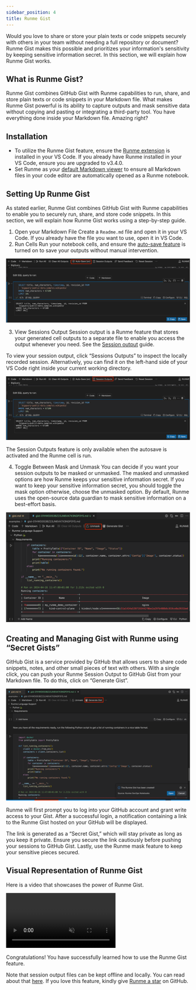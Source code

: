 ```yaml
---
sidebar_position: 4
title: Runme Gist
---
```


Would you love to share or store your plain texts or code snippets securely with others in your team without needing a full repository or document?
Runme Gist makes this possible and prioritizes your information's sensitivity by keeping sensitive information secret. In this section, we will explain how Runme Gist works.

## **What is Runme Gist?**
Runme Gist combines GitHub Gist with Runme capabilities to run, share, and store plain texts or code snippets in your Markdown file. What makes Runme Gist powerful is its ability to capture outputs and mask sensitive data without copying and pasting or integrating a third-party tool. You have everything done inside your Markdown file. Amazing right?

## **Installation**

- To utilize the Runme Gist feature, ensure the [Runme extension](../installation/installrunme) is installed in your VS Code. If you already have Runme installed in your VS Code, ensure you are upgraded to v3.4.0.
- Set Runme as your [default Markdown viewer](../installation/installrunme) to ensure all Markdown files in your code editor are automatically opened as a Runme notebook.


## **Setting Up Runme Gist**
As stated earlier, Runme Gist combines GitHub Gist with Runme capabilities to enable you to securely run, share, and store code snippets. In this section, we will explain how Runme Gist works using a step-by-step guide.

1. Open your Markdown File
Create a `Readme.md` file and open it in your VS Code. If you already have the file you want to use, open it in VS Code.
2. Run Cells
Run your notebook cells, and ensure the [auto-save feature](../configuration/auto-save) is turned on to save your outputs without manual intervention.

![runme gist Autosave ](../../static/img/configuration-page/runme-gist-autosave.png)

3. View Sessions Output
Session output is a Runme feature that stores your generated cell outputs to a separate file to enable you access the output whenever you need. See the [Session output](../configuration/auto-save#session-outputs) guide.

To view your session output, click “Sessions Outputs” to inspect the locally recorded session. Alternatively, you can find it on the left-hand side of your VS Code right inside your current working directory.

![Runme gist session output](../../static/img/configuration-page/runme-gist-sessionoutput.png)

The Session Outputs feature is only available when the autosave is activated and the Runme cell is run.

4. Toggle Between Mask and Unmask
You can decide if you want your session outputs to be masked or unmasked.
The masked and unmasked options are how Runme keeps your sensitive information secret. If you want to keep your sensitive information secret, you should toggle the mask option otherwise, choose the unmasked option.
By default, Runme uses the open-source data guardian to mask sensitive information on a best-effort basis.


![Runme gist unmask](../../static/img/configuration-page/runme-gist-unmask.png)

## **Creating and Managing Gist with Runme using “Secret Gists”**

GitHub Gist is a service provided by GitHub that allows users to share code snippets, notes, and other small pieces of text with others. With a single click, you can push your Runme Session Output to GitHub Gist from your Markdown file.
To do this, click on “Generate Gist”.

![Runme gist](../../static/img/configuration-page/runme-gist.png)

Runme will first prompt you to log into your GitHub account and grant write access to your Gist. After a successful login, a notification containing a link to the Runme Gist hosted on your GitHub will be displayed.

The link is generated as a “Secret Gist,” which will stay private as long as you keep it private. Ensure you secure the link cautiously before pushing your sessions to GitHub Gist.
Lastly, use the Runme mask feature to keep your sensitive pieces secured.


## **Visual Representation of Runme Gist**
Here is a video that showcases the power of Runme Gist.

<video autoPlay loop muted playsInline controls>
  <source src="/videos/Runme-gist.mp4" type="video/mp4" />
  <source src="/videos/Runme-gist.webm" type="video/webm" />
</video>


Congratulations! You have successfully learned how to use the Runme Gist feature.

Note that session output files can be kept offline and locally.
You can read about that [here](https://runme.dev/blog/runme-v3-pipeline-logs-and-artifacts). If you love this feature, kindly give [Runme a star](https://github.com/stateful/runme/stargazers) on GitHub.

